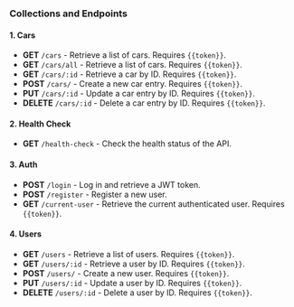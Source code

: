 ### Collections and Endpoints

#### 1. Cars

- **GET** `/cars` - Retrieve a list of cars. Requires `{{token}}`.
- **GET** `/cars/all` - Retrieve a list of cars. Requires `{{token}}`.
- **GET** `/cars/:id` - Retrieve a car by ID. Requires `{{token}}`.
- **POST** `/cars/` - Create a new car entry. Requires `{{token}}`.
- **PUT** `/cars/:id` - Update a car entry by ID. Requires `{{token}}`.
- **DELETE** `/cars/:id` - Delete a car entry by ID. Requires `{{token}}`.


#### 2. Health Check

- **GET** `/health-check` - Check the health status of the API.

#### 3. Auth

- **POST** `/login` - Log in and retrieve a JWT token.
- **POST** `/register` - Register a new user.
- **GET** `/current-user` - Retrieve the current authenticated user. Requires `{{token}}`.

#### 4. Users

- **GET** `/users` - Retrieve a list of users. Requires `{{token}}`.
- **GET** `/users/:id` - Retrieve a user by ID. Requires `{{token}}`.
- **POST** `/users/` - Create a new user. Requires `{{token}}`.
- **PUT** `/users/:id` - Update a user by ID. Requires `{{token}}`.
- **DELETE** `/users/:id` - Delete a user by ID. Requires `{{token}}`.


